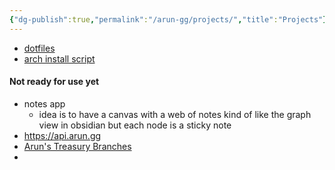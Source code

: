```yaml
---
{"dg-publish":true,"permalink":"/arun-gg/projects/","title":"Projects"}
---
```


- [dotfiles](https://github.com/Arunscape/dotfiles)
- [arch install script](https://github.com/Arunscape/arch-install-config)

#### Not ready for use yet
- notes app
	- idea is to have a canvas with a web of notes kind of like the graph view in obsidian but each node is a sticky note
- https://api.arun.gg
- [Arun's Treasury Branches](https://github.com/Arunscape/aruns-treasury-branches)
- 